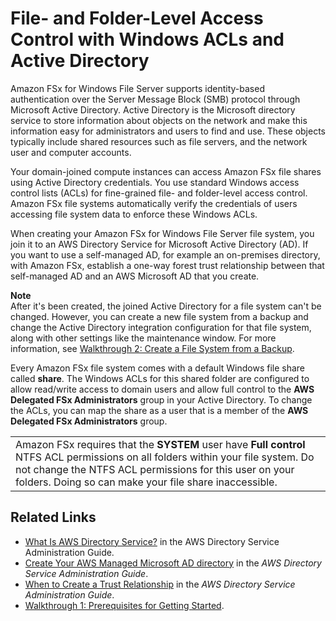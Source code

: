 # File\- and Folder\-Level Access Control with Windows ACLs and Active Directory<a name="limit-access-file-folder"></a>

Amazon FSx for Windows File Server supports identity\-based authentication over the Server Message Block \(SMB\) protocol through Microsoft Active Directory\. Active Directory is the Microsoft directory service to store information about objects on the network and make this information easy for administrators and users to find and use\. These objects typically include shared resources such as file servers, and the network user and computer accounts\.

Your domain\-joined compute instances can access Amazon FSx file shares using Active Directory credentials\. You use standard Windows access control lists \(ACLs\) for fine\-grained file\- and folder\-level access control\. Amazon FSx file systems automatically verify the credentials of users accessing file system data to enforce these Windows ACLs\. 

When creating your Amazon FSx for Windows File Server file system, you join it to an AWS Directory Service for Microsoft Active Directory \(AD\)\. If you want to use a self\-managed AD, for example an on\-premises directory, with Amazon FSx, establish a one\-way forest trust relationship between that self\-managed AD and an AWS Microsoft AD that you create\.

**Note**  
After it's been created, the joined Active Directory for a file system can't be changed\. However, you can create a new file system from a backup and change the Active Directory integration configuration for that file system, along with other settings like the maintenance window\. For more information, see [Walkthrough 2: Create a File System from a Backup](walkthrough02-create-from-backup.md)\. 

Every Amazon FSx file system comes with a default Windows file share called **share**\. The Windows ACLs for this shared folder are configured to allow read/write access to domain users and allow full control to the **AWS Delegated FSx Administrators** group in your Active Directory\. To change the ACLs, you can map the share as a user that is a member of the **AWS Delegated FSx Administrators** group\.


|  | 
| --- |
|  Amazon FSx requires that the **SYSTEM** user have **Full control** NTFS ACL permissions on all folders within your file system\. Do not change the NTFS ACL permissions for this user on your folders\. Doing so can make your file share inaccessible\.  | 

## Related Links<a name="ad-related-topics"></a>
+ [What Is AWS Directory Service?](https://docs.aws.amazon.com/directoryservice/latest/admin-guide/what_is.html) in the AWS Directory Service Administration Guide\.
+ [Create Your AWS Managed Microsoft AD directory](https://docs.aws.amazon.com/directoryservice/latest/admin-guide/ms_ad_getting_started_create_directory.html) in the *AWS Directory Service Administration Guide*\.
+ [When to Create a Trust Relationship](https://docs.aws.amazon.com/directoryservice/latest/admin-guide/ms_ad_setup_trust.html) in the *AWS Directory Service Administration Guide*\.
+ [Walkthrough 1: Prerequisites for Getting Started](walkthrough01-prereqs.md)\.